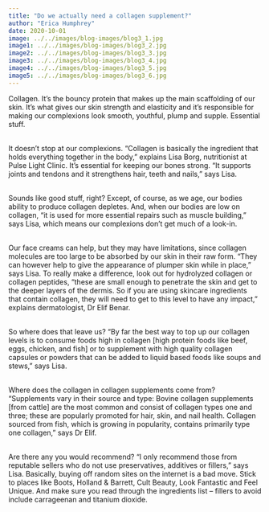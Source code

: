 ```yaml
---
title: "Do we actually need a collagen supplement?"
author: "Erica Humphrey"
date: 2020-10-01
image: ../../images/blog-images/blog3_1.jpg
image1: ../../images/blog-images/blog3_2.jpg
image2: ../../images/blog-images/blog3_3.jpg
image3: ../../images/blog-images/blog3_4.jpg
image4: ../../images/blog-images/blog3_5.jpg
image5: ../../images/blog-images/blog3_6.jpg
---
```


Collagen. It’s the bouncy protein that makes up the main scaffolding of our skin. It’s what gives our skin strength and elasticity and it’s responsible for making our complexions look smooth, youthful, plump and supple. Essential stuff.
<br></br>

It doesn’t stop at our complexions. “Collagen is basically the ingredient that holds everything together in the body,” explains Lisa Borg, nutritionist at Pulse Light Clinic. It’s essential for keeping our bones strong. “It supports joints and tendons and it strengthens hair, teeth and nails,” says Lisa.
<br></br>

Sounds like good stuff, right? Except, of course, as we age, our bodies ability to produce collagen depletes. And, when our bodies are low on collagen, “it is used for more essential repairs such as muscle building,” says Lisa, which means our complexions don’t get much of a look-in.
<br></br>

Our face creams can help, but they may have limitations, since collagen molecules are too large to be absorbed by our skin in their raw form. “They can however help to give the appearance of plumper skin while in place,” says Lisa. To really make a difference, look out for hydrolyzed collagen or collagen peptides, “these are small enough to penetrate the skin and get to the deeper layers of the dermis. So if you are using skincare ingredients that contain collagen, they will need to get to this level to have any impact,” explains dermatologist, Dr Elif Benar.
<br></br>

So where does that leave us? “By far the best way to top up our collagen levels is to consume foods high in collagen [high protein foods like beef, eggs, chicken, and fish] or to supplement with high quality collagen capsules or powders that can be added to liquid based foods like soups and stews,” says Lisa.
<br></br>

Where does the collagen in collagen supplements come from?
“Supplements vary in their source and type: Bovine collagen supplements [from cattle] are the most common and consist of collagen types one and three; these are popularly promoted for hair, skin, and nail health. Collagen sourced from fish, which is growing in popularity, contains primarily type one collagen,” says Dr Elif.
<br></br>

Are there any you would recommend?
“I only recommend those from reputable sellers who do not use preservatives, additives or fillers,” says Lisa. Basically, buying off random sites on the internet is a bad move. Stick to places like Boots, Holland & Barrett, Cult Beauty, Look Fantastic and Feel Unique. And make sure you read through the ingredients list – fillers to avoid include carrageenan and titanium dioxide.